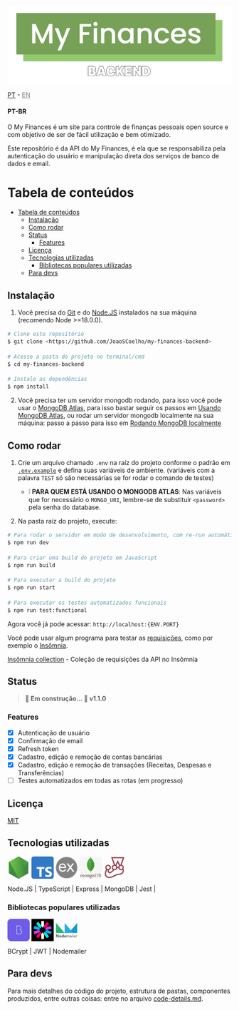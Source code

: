 <div style="text-align: center;">
  <img src="resources/logo.png" />
</div>

[PT](#pt-br) - <a href="#pt-br" title="English is not available yet" disable style="cursor: default; color: gray;">EN</a>

#### PT-BR
O My Finances é um site para controle de finanças pessoais open source e com objetivo de ser de fácil utilização e bem otimizado.

Este repositório é da API do My Finances, é ela que se responsabiliza pela autenticação do usuário e manipulação direta dos serviços de banco de dados e email.

Tabela de conteúdos
=
- [Tabela de conteúdos](#tabela-de-conteúdos)
  - [Instalação](#instalação)
  - [Como rodar](#como-rodar)
  - [Status](#status)
    - [Features](#features)
  - [Licença](#licença)
  - [Tecnologias utilizadas](#tecnologias-utilizadas)
    - [Bibliotecas populares utilizadas](#bibliotecas-populares-utilizadas)
  - [Para devs](#para-devs)

## Instalação

1. Você precisa do [Git](https://git-scm.com) e do [Node.JS](https://nodejs.org/) instalados na sua máquina (recomendo Node >=18.0.0).

```bash
# Clone este repositório
$ git clone <https://github.com/JoaoSCoelho/my-finances-backend>

# Acesse a pasta do projeto no terminal/cmd
$ cd my-finances-backend

# Instale as dependências
$ npm install
```

2. Você precisa ter um servidor mongodb rodando, para isso você pode usar o [MongoDB Atlas](https://www.mongodb.com/atlas), para isso bastar seguir os passos em [Usando MongoDB Atlas](docs/criando-mongodb-on-atlas.md), ou rodar um servidor mongodb localmente na sua máquina: passo a passo para isso em [Rodando MongoDB localmente](docs/instalacao-mongodb-community.md)

## Como rodar

1. Crie um arquivo chamado `.env` na raíz do projeto conforme o padrão em [`.env.example`](.env.example) e defina suas variáveis de ambiente. (variáveis com a palavra `TEST` só são necessárias se for rodar o comando de testes)
   * ❕ **PARA QUEM ESTÁ USANDO O MONGODB ATLAS**: Nas variáveis que for necessário o `MONGO_URI`, lembre-se de substituir `<password>` pela senha do database.

2. Na pasta raíz do projeto, execute:

```bash
# Para rodar o servidor em modo de desenvolvimento, com re-run automático quando arquivos forem alterados
$ npm run dev

# Para criar uma build do projeto em JavaScript
$ npm run build

# Para executar a build do projeto
$ npm run start

# Para executar os testes automatizados funcionais
$ npm run test:functional
```

Agora você já pode acessar: `http://localhost:{ENV.PORT}`

Você pode usar algum programa para testar as [requisições](docs/rotas.md), como por exemplo o [Insômnia](https://insomnia.rest/download).

[Insômnia collection](resources/Insomnia_2023-07-29.json) - Coleção de requisições da API no Insômnia

## Status
> **🚧 Em construção... 🚧 v1.1.0**

### Features

- [x] Autenticação de usuário
- [x] Confirmação de email
- [x] Refresh token
- [x] Cadastro, edição e remoção de contas bancárias
- [x] Cadastro, edição e remoção de transações (Receitas, Despesas e Transferências)
- [ ] Testes automatizados em todas as rotas (em progresso)

## Licença

[MIT](https://choosealicense.com/licenses/mit/)

## Tecnologias utilizadas
<div style="display: inline-block">
  <img src="resources/node.png" style="width: 50px; height: 50px; vertical-align: middle;" title="Node" alt="Node logo">
  <img src="resources/typescript-logo.svg.png" style="width: 50px; vertical-align: middle;" title="TypeScript" alt="TypeScript logo">
  <img src="resources/express.png" style="width: 50px; background-color: white; border-radius: 9999px; vertical-align: middle;" title="Express" alt="Express logo">
  <img src="resources/mongodb.png" style="width: 50px; height: 50px; vertical-align: middle;" title="MongoDB" alt="MongoDB logo">
  <img src="resources/jest.png" style="width: 50px; height: 50px; vertical-align: middle;" title="Jest" alt="Jest logo">
</div>


Node.JS | TypeScript | Express | MongoDB | Jest |

### Bibliotecas populares utilizadas
<div style="display: inline-block">
  <img src="resources/bcrypt.png" style="width: 50px; vertical-align: middle;" title="BCrypt" alt="BCrypt logo">
  <img src="resources/jwt.png" style="width: 50px; vertical-align: middle;" title="JsonWebToken" alt="JsonWebToken logo">
  <img src="resources/nodemailer.webp" style="width: 50px; vertical-align: middle;" title="Nodemailer" alt="Nodemailer logo">

</div>

BCrypt | JWT | Nodemailer

## Para devs
Para mais detalhes do código do projeto, estrutura de pastas, componentes produzidos, entre outras coisas: entre no arquivo [code-details.md](code-details.md).
